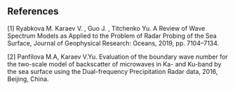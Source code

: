 


## References

[1] Ryabkova M. Karaev V. , Guo J. , Titchenko Yu. A Review of Wave Spectrum Models as Applied to the Problem of Radar Probing of the Sea Surface, Journal of Geophysical Research: Oceans, 2019, pp. 7104–7134.

[2] Panfilova M.A,  Karaev V.Yu. Evaluation of the boundary wave number for the two-scale model of backscatter of microwaves in Ka- and Ku-band by the sea surface using the Dual-frequency Precipitation Radar data, 2016,  Beijing, China.
